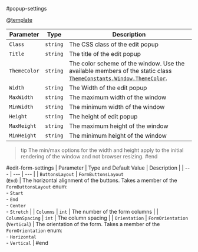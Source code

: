 #popup-settings

@[template](/_contentTemplates/common/parameters-table-styles.md#table-layout)

| Parameter | Type | Description |
| --- | --- | --- |
| `Class` | `string` | The CSS class of the edit popup |
| `Title` | `string` | The title of the edit popup |
| `ThemeColor` | `string` | The color scheme of the window. Use the available members of the static class [`ThemeConstants.Window.ThemeColor`](slug://Telerik.Blazor.ThemeConstants.Window.ThemeColor). |
| `Width` | `string` | The Width of the edit popup |
| `MaxWidth` | `string` | The maximum width of the window |
| `MinWidth` | `string` | The minimum width of the window |
| `Height` | `string` | The height of edit popup |
| `MaxHeight` | `string` | The maximum height of the window |
| `MinHeight` | `string` | The minimum height of the window |

>tip The min/max options for the width and height apply to the initial rendering of the window and not browser resizing.
#end

#edit-form-settings
| Parameter | Type and Default&nbsp;Value | Description |
| --- | --- | --- |
| `ButtonsLayout` | `FormButtonsLayout` <br/> (`End`)  | The horizontal alignment of the buttons. Takes a member of the `FormButtonsLayout` enum: <br/> - `Start` <br/> - `End` <br/> - `Center` <br/> - `Stretch` |
| `Columns` | `int` | The number of the form columns |
| `ColumnSpacing` | `int` | The column spacing  |
| `Orientation` | `FormOrientation` <br/> (`Vertical`) | The orientation of the form. Takes a member of the `FormOrientation` enum: <br/> - `Horizontal` <br/> - `Vertical` |
#end
